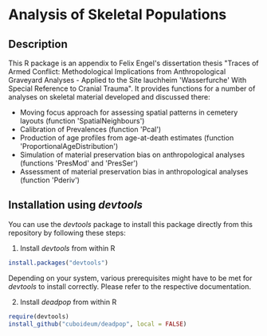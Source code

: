 # Analysis of Skeletal Populations

## Description

This R package is an appendix to Felix Engel's dissertation thesis "Traces of Armed Conflict: Methodological Implications from Anthropological Graveyard Analyses - Applied to the Site lauchheim 'Wasserfurche' With Special Reference to Cranial Trauma". It provides functions for a number of analyses on skeletal material developed and discussed there:

* Moving focus approach for assessing spatial patterns in cemetery layouts (function 'SpatialNeighbours')
* Calibration of Prevalences (function 'Pcal')
* Production of age profiles from age-at-death estimates (function 'ProportionalAgeDistribution')
* Simulation of material preservation bias on anthropological analyses (functions 'PresMod' and 'PresSer')
* Assessment of material preservation bias in anthropological analyses (function 'Pderiv')

## Installation using *devtools*

You can use the *devtools* package to install this package directly from this repository by following these steps:

1. Install *devtools* from within R

```R
install.packages("devtools")
```
Depending on your system, various prerequisites might have to be met for *devtools* to install correctly. Please refer to the respective documentation.

2. Install *deadpop* from within R

```R
require(devtools)
install_github("cuboideum/deadpop", local = FALSE)
```
